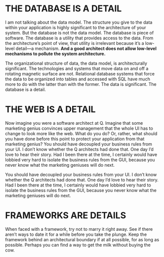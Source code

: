 # THE DATABASE IS A DETAIL 

I am not talking about the data model. The structure you give to the data within your application is highly significant to the architecture of your system. But the database is not the data model. The database is piece of software. The database is a utility that provides access to the data. From the architecture’s point of view, that utility is irrelevant because it’s a low-level detail—a mechanism. 
**And a good architect does not allow low-level mechanisms to pollute the system architecture.**

The organizational structure of data, the data model, is architecturally significant. The technologies and systems that move data on and off a rotating magnetic surface are not. Relational database systems that force the data to be organized into tables and accessed with SQL have much more to do with the latter than with the former. The data is significant. The database is a detail.

# THE WEB IS A DETAIL

Now imagine you were a software architect at Q. Imagine that some marketing genius convinces upper management that the whole UI has to change to look more like the web. What do you do? Or, rather, what should you have done before this point to protect your application from that marketing genius?
You should have decoupled your business rules from your UI. I don’t know whether the Q architects had done that. One day I’d love to hear their story. Had I been there at the time, I certainly would have lobbied very hard to isolate the business rules from the GUI, because you never know what the marketing geniuses will do next.

You should have decoupled your business rules from your UI. I don’t know whether the Q architects had done that. One day I’d love to hear their story. Had I been there at the time, I certainly would have lobbied very hard to isolate the business rules from the GUI, because you never know what the marketing geniuses will do next.

# FRAMEWORKS ARE DETAILS

When faced with a framework, try not to marry it right away. See if there aren’t ways to date it for a while before you take the plunge. Keep the framework behind an architectural boundary if at all possible, for as long as possible. Perhaps you can find a way to get the milk without buying the cow.



